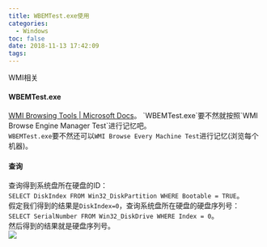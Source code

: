 ```yaml
---
title: WBEMTest.exe使用
categories:
  - Windows
toc: false
date: 2018-11-13 17:42:09
tags:
---
```

WMI相关
<!-- more -->

#### WBEMTest.exe
[WMI Browsing Tools | Microsoft Docs](https://docs.microsoft.com/en-us/previous-versions/system-center/configuration-manager-2003/cc181099(v=technet.10))。  
`WBEMTest.exe`要不然就按照`WMI Browse Engine Manager Test`进行记忆吧。  
`WBEMTest.exe`要不然还可以`WMI Browse Every Machine Test`进行记忆(浏览每个机器)。  

#### 查询
查询得到系统盘所在硬盘的ID：  
`SELECT DiskIndex FROM Win32_DiskPartition WHERE Bootable = TRUE`。  
假定我们得到的结果是`DiskIndex=0`，查询系统盘所在硬盘的硬盘序列号：  
`SELECT SerialNumber FROM Win32_DiskDrive WHERE Index = 0`。  
然后得到的结果就是硬盘序列号。  
![](WBEMTest.exe.查询.png)  
